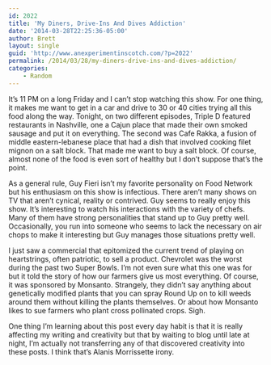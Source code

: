 ```yaml
---
id: 2022
title: 'My Diners, Drive-Ins And Dives Addiction'
date: '2014-03-28T22:25:36-05:00'
author: Brett
layout: single
guid: 'http://www.anexperimentinscotch.com/?p=2022'
permalink: /2014/03/28/my-diners-drive-ins-and-dives-addiction/
categories:
    - Random
---
```


It’s 11 PM on a long Friday and I can’t stop watching this show. For one thing, it makes me want to get in a car and drive to 30 or 40 cities trying all this food along the way. Tonight, on two different episodes, Triple D featured restaurants in Nashville, one a Cajun place that made their own smoked sausage and put it on everything. The second was Cafe Rakka, a fusion of middle eastern-lebanese place that had a dish that involved cooking filet mignon on a salt block. That made me want to buy a salt block. Of course, almost none of the food is even sort of healthy but I don’t suppose that’s the point.

As a general rule, Guy Fieri isn’t my favorite personality on Food Network but his enthusiasm on this show is infectious. There aren’t many shows on TV that aren’t cynical, reality or contrived. Guy seems to really enjoy this show. It’s interesting to watch his interactions with the variety of chefs. Many of them have strong personalities that stand up to Guy pretty well. Occasionally, you run into someone who seems to lack the necessary on air chops to make it interesting but Guy manages those situations pretty well.

I just saw a commercial that epitomized the current trend of playing on heartstrings, often patriotic, to sell a product. Chevrolet was the worst during the past two Super Bowls. I’m not even sure what this one was for but it told the story of how our farmers give us most everything. Of course, it was sponsored by Monsanto. Strangely, they didn’t say anything about genetically modified plants that you can spray Round Up on to kill weeds around them without killing the plants themselves. Or about how Monsanto likes to sue farmers who plant cross pollinated crops. Sigh.

One thing I’m learning about this post every day habit is that it is really affecting my writing and creativity but that by waiting to blog until late at night, I’m actually not transferring any of that discovered creativity into these posts. I think that’s Alanis Morrissette irony.